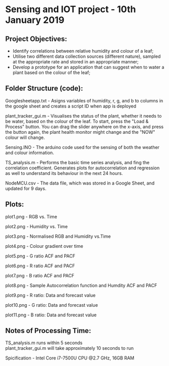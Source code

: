 # Sensing and IOT project - 10th January 2019

Project Objectives:
----------------------------------------------

- Identify correlations between relative humidity and colour of a leaf;  
- Utilise two different data collection sources (different nature), sampled at the appropriate rate and stored in an appropriate manner;  
- Develop a prototype for an application that can suggest when to water a plant based on the colour of the leaf;  

Folder Structure (code):
---------------------------------------------

Googlesheetapp.txt - Asigns variables of humidity, r, g, and b to columns in the google sheet and creates a script ID when 
app is deployed  

plant_tracker_gui.m - Visualises the status of the plant, whether it needs to be water, based on the colour of the leaf. 
To start, press the "Load & Process" button. You can drag the slider anywhere on the x-axis, and press the button again, 
the plant health monitor might change and the "NOW" colour will change.   

Sensing.INO - The arduino code used for the sensing of both the weather and colour information.   

TS_analysis.m - Performs the basic time series analysis, and fing the correlation coefficient. Generates plots for autocorrelation 
and regression as well to understand its behaviour in the next 24 hours.   

NodeMCU.csv - The data file, which was stored in a Google Sheet, and updated for 9 days.   

Plots:
--------------------------------------------------
plot1.png - RGB vs. Time  

plot2.png - Humidity vs. Time  

plot3.png - Normalised RGB and Humidity vs.Time  
 
plot4.png - Colour gradient over time  

plot5.png - G ratio ACF and PACF  

plot6.png - R ratio ACF and PACF  

plot7.png - B ratio ACF and PACF  

plot8.png - Sample Autocorrelation function and Humdity ACF and PACF  

plot9.png - R ratio: Data and forecast value  

plot10.png - G ratio: Data and forecast value  

plot11.png - B ratio: Data and forecast value  


Notes of Processing Time:
---------------------------------------------------
TS_analysis.m runs within 5 seconds  
plant_tracker_gui.m will take approximately 10 seconds to run   


Spicification - Intel Core i7-7500U CPU @2.7 GHz, 16GB RAM  

